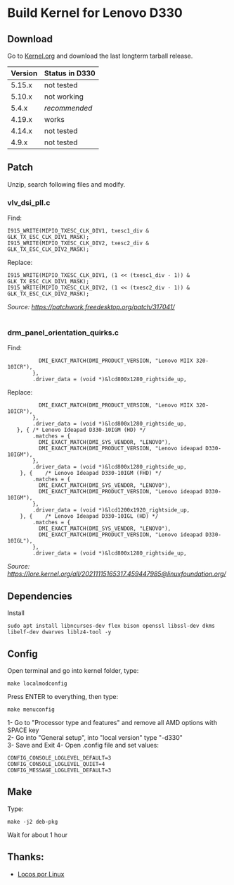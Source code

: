 # Build Kernel for Lenovo D330

## Download
Go to [Kernel.org](https://kernel.org/) and download the last longterm tarball release.

| Version | Status in D330 |
| :--- | :--- |
| 5.15.x | not tested |
| 5.10.x | not working |
| 5.4.x | *recommended* |
| 4.19.x | works |
| 4.14.x | not tested |
| 4.9.x | not tested |


## Patch
Unzip, search following files and modify. 

### vlv_dsi_pll.c
Find:
```
I915_WRITE(MIPIO_TXESC_CLK_DIV1, txesc1_div & GLK_TX_ESC_CLK_DIV1_MASK);
I915_WRITE(MIPIO_TXESC_CLK_DIV2, txesc2_div & GLK_TX_ESC_CLK_DIV2_MASK);
```
Replace:
```
I915_WRITE(MIPIO_TXESC_CLK_DIV1, (1 << (txesc1_div - 1)) & GLK_TX_ESC_CLK_DIV1_MASK);
I915_WRITE(MIPIO_TXESC_CLK_DIV2, (1 << (txesc2_div - 1)) & GLK_TX_ESC_CLK_DIV2_MASK);
```
*Source: https://patchwork.freedesktop.org/patch/317041/*
<br><br>

### drm_panel_orientation_quirks.c
Find:
```
 		  DMI_EXACT_MATCH(DMI_PRODUCT_VERSION, "Lenovo MIIX 320-10ICR"),
 		},
 		.driver_data = (void *)&lcd800x1280_rightside_up,
```
Replace:
```
 		  DMI_EXACT_MATCH(DMI_PRODUCT_VERSION, "Lenovo MIIX 320-10ICR"),
 		},
 		.driver_data = (void *)&lcd800x1280_rightside_up,
   }, {	/* Lenovo Ideapad D330-10IGM (HD) */
 		.matches = {
 		  DMI_EXACT_MATCH(DMI_SYS_VENDOR, "LENOVO"),
 		  DMI_EXACT_MATCH(DMI_PRODUCT_VERSION, "Lenovo ideapad D330-10IGM"),
 		},
 		.driver_data = (void *)&lcd800x1280_rightside_up,
  	}, {	/* Lenovo Ideapad D330-10IGM (FHD) */
 		.matches = {
 		  DMI_EXACT_MATCH(DMI_SYS_VENDOR, "LENOVO"),
 		  DMI_EXACT_MATCH(DMI_PRODUCT_VERSION, "Lenovo ideapad D330-10IGM"),
 		},
 		.driver_data = (void *)&lcd1200x1920_rightside_up,   
  	}, {	/* Lenovo Ideapad D330-10IGL (HD) */
 		.matches = {
 		  DMI_EXACT_MATCH(DMI_SYS_VENDOR, "LENOVO"),
 		  DMI_EXACT_MATCH(DMI_PRODUCT_VERSION, "Lenovo ideapad D330-10IGL"),
 		},
 		.driver_data = (void *)&lcd800x1280_rightside_up,
```
*Source: https://lore.kernel.org/all/20211115165317.459447985@linuxfoundation.org/*

## Dependencies

Install
```
sudo apt install libncurses-dev flex bison openssl libssl-dev dkms libelf-dev dwarves liblz4-tool -y
```

## Config
Open terminal and go into kernel folder, type:
```
make localmodconfig
```
Press ENTER to everything, then type:

```
make menuconfig
```
1- Go to "Processor type and features" and remove all AMD options with SPACE key<br>
2- Go into "General setup", into "local version" type "-d330"<br>
3- Save and Exit
4- Open .config file and set values:
```
CONFIG_CONSOLE_LOGLEVEL_DEFAULT=3
CONFIG_CONSOLE_LOGLEVEL_QUIET=4
CONFIG_MESSAGE_LOGLEVEL_DEFAULT=3
```

##  Make
Type:
```
make -j2 deb-pkg
```
Wait for about 1 hour

## Thanks:
- [Locos por Linux](https://youtu.be/YNo9ereeao4)
